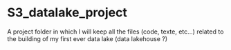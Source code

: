 # S3_datalake_project
A project folder in which I will keep all the files (code, texte, etc...) related to the building of my first ever data lake (data lakehouse ?)
